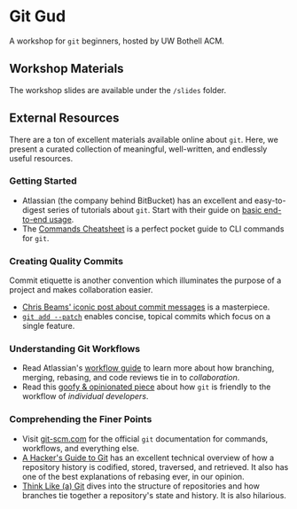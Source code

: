 # Git Gud

A workshop for `git` beginners, hosted by UW Bothell ACM.

## Workshop Materials

The workshop slides are available under the `/slides` folder.

## External Resources

There are a ton of excellent materials available online about `git`. 
Here, we present a curated collection of meaningful, well-written, and 
endlessly useful resources.

### Getting Started

* Atlassian (the company behind BitBucket) has an excellent and easy-to-digest 
  series of tutorials about `git`. Start with their guide on 
  [basic end-to-end usage](https://www.atlassian.com/git/tutorials/setting-up-a-repository).
* The [Commands Cheatsheet](https://education.github.com/git-cheat-sheet-education.pdf) 
  is a perfect pocket guide to CLI commands for `git`.

### Creating Quality Commits

Commit etiquette is another convention which illuminates the purpose of a project 
and makes collaboration easier.

* [Chris Beams' iconic post about commit messages](https://chris.beams.io/posts/git-commit/) 
  is a masterpiece.
* [`git add --patch`](https://johnkary.net/blog/git-add-p-the-most-powerful-git-feature-youre-not-using-yet/)
  enables concise, topical commits which focus on a single feature.

### Understanding Git Workflows

* Read Atlassian's [workflow guide](https://www.atlassian.com/git/tutorials/comparing-workflows) 
  to learn more about how branching, merging, rebasing, and code reviews 
  tie in to _collaboration_.
* Read this [goofy & opinionated piece](https://tomayko.com/blog/2008/the-thing-about-git) 
  about how `git` is friendly to the workflow of _individual developers_.

### Comprehending the Finer Points

* Visit [git-scm.com](https://git-scm.com/doc) for the official `git` 
  documentation for commands, workflows, and everything else.
* [A Hacker's Guide to Git](https://wildlyinaccurate.com/a-hackers-guide-to-git/)
  has an excellent technical overview of how a repository history is codified, 
  stored, traversed, and retrieved. It also has one of the best explanations 
  of rebasing ever, in our opinion.
* [Think Like (a) Git](http://think-like-a-git.net/) dives into 
  the structure of repositories and how branches tie together a repository's 
  state and history. It is also hilarious.
